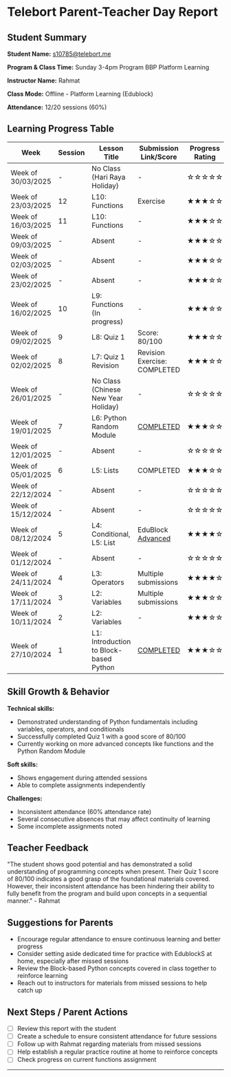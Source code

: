 # Telebort Parent-Teacher Day Report

## Student Summary

**Student Name:** s10785@telebort.me  

**Program & Class Time:** Sunday 3-4pm Program BBP Platform Learning  

**Instructor Name:** Rahmat

**Class Mode:** Offline - Platform Learning (Edublock)  

**Attendance:** 12/20 sessions (60%)  


## Learning Progress Table

| Week | Session | Lesson Title | Submission Link/Score | Progress Rating |
|------|---------|-------------|----------------------|-----------------|
| Week of 30/03/2025 | - | No Class (Hari Raya Holiday) | - | ☆☆☆☆☆ |
| Week of 23/03/2025 | 12 | L10: Functions | Exercise | ★★★☆☆ |
| Week of 16/03/2025 | 11 | L10: Functions | - | ★★★☆☆ |
| Week of 09/03/2025 | - | Absent | - | ★★★☆☆ |
| Week of 02/03/2025 | - | Absent | - | ★★★☆☆ |
| Week of 23/02/2025 | - | Absent | - | ★★★☆☆ |
| Week of 16/02/2025 | 10 | L9: Functions (In progress) | - | ★★★☆☆ |
| Week of 09/02/2025 | 9 | L8: Quiz 1 | Score: 80/100 | ★★★☆☆ |
| Week of 02/02/2025 | 8 | L7: Quiz 1 Revision | Revision Exercise: COMPLETED  | ★★★☆☆ |
| Week of 26/01/2025 | - | No Class (Chinese New Year Holiday) | - | ☆☆☆☆☆ |
| Week of 19/01/2025 | 7 | L6: Python Random Module | [COMPLETED](https://app.edublocks.org/project/saQ9f9XMC1Z0CZOjconXdAa9wUC3/IbkH8bggZ93Sbq1bV8lj) | ★★★☆☆ |
| Week of 12/01/2025 | - | Absent | - | ☆☆☆☆☆ |
| Week of 05/01/2025 | 6 | L5: Lists | COMPLETED | ★★★☆☆ |
| Week of 22/12/2024 | - | Absent | - | ☆☆☆☆☆ |
| Week of 15/12/2024 | - | Absent | - | ☆☆☆☆☆ |
| Week of 08/12/2024 | 5 | L4: Conditional, L5: List | EduBlock [Advanced](https://app.edublocks.org/project/saQ9f9XMC1Z0CZOjconXdAa9wUC3/hQl99xnxayGovI1QRvyN) | ★★★★☆ |
| Week of 01/12/2024 | - | Absent | - | ☆☆☆☆☆ |
| Week of 24/11/2024 | 4 | L3: Operators | Multiple submissions | ★★★★☆ |
| Week of 17/11/2024 | 3 | L2: Variables | Multiple submissions | ★★★☆☆ |
| Week of 10/11/2024 | 2 | L2: Variables | - | ★★★☆☆ |
| Week of 27/10/2024 | 1 | L1: Introduction to Block-based Python | [COMPLETED](https://app.edublocks.org/project/saQ9f9XMC1Z0CZOjconXdAa9wUC3/1pzd3drLw01Quehnp7Z5) | ★★★☆☆ |

## Skill Growth & Behavior

**Technical skills:**
* Demonstrated understanding of Python fundamentals including variables, operators, and conditionals
* Successfully completed Quiz 1 with a good score of 80/100
* Currently working on more advanced concepts like functions and the Python Random Module

**Soft skills:**
* Shows engagement during attended sessions
* Able to complete assignments independently

**Challenges:**
* Inconsistent attendance (60% attendance rate)
* Several consecutive absences that may affect continuity of learning
* Some incomplete assignments noted

## Teacher Feedback

"The student shows good potential and has demonstrated a solid understanding of programming concepts when present. Their Quiz 1 score of 80/100 indicates a good grasp of the foundational materials covered. However, their inconsistent attendance has been hindering their ability to fully benefit from the program and build upon concepts in a sequential manner." - Rahmat

## Suggestions for Parents

* Encourage regular attendance to ensure continuous learning and better progress
* Consider setting aside dedicated time for practice with EdublockS at home, especially after missed sessions
* Review the Block-based Python concepts covered in class together to reinforce learning
* Reach out to instructors for materials from missed sessions to help catch up

## Next Steps / Parent Actions

* [ ] Review this report with the student
* [ ] Create a schedule to ensure consistent attendance for future sessions
* [ ] Follow up with Rahmat regarding materials from missed sessions
* [ ] Help establish a regular practice routine at home to reinforce concepts
* [ ] Check progress on current functions assignment

---
